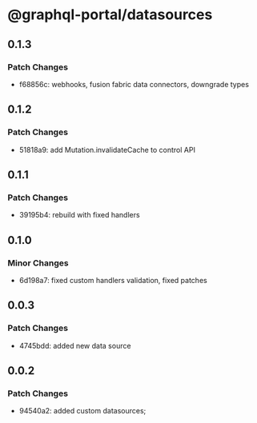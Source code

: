 # @graphql-portal/datasources

## 0.1.3

### Patch Changes

- f68856c: webhooks, fusion fabric data connectors, downgrade types

## 0.1.2

### Patch Changes

- 51818a9: add Mutation.invalidateCache to control API

## 0.1.1

### Patch Changes

- 39195b4: rebuild with fixed handlers

## 0.1.0

### Minor Changes

- 6d198a7: fixed custom handlers validation, fixed patches

## 0.0.3

### Patch Changes

- 4745bdd: added new data source

## 0.0.2

### Patch Changes

- 94540a2: added custom datasources;
